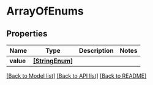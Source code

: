 # ArrayOfEnums


## Properties
Name | Type | Description | Notes
------------ | ------------- | ------------- | -------------
**value** | [**[StringEnum]**](StringEnum.md) |  | 

[[Back to Model list]](../README.md#documentation-for-models) [[Back to API list]](../README.md#documentation-for-api-endpoints) [[Back to README]](../README.md)



